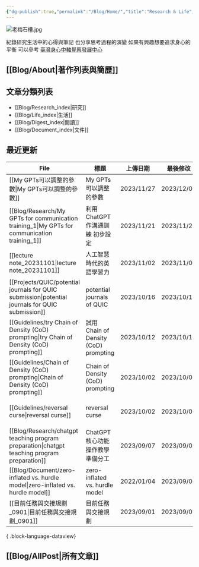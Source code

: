 ```yaml
---
{"dg-publish":true,"permalink":"/Blog/Home/","title":"Research & Life","tags":["blog","gardenEntry","gardenEntry","gardenEntry","gardenEntry"],"created":"2023-02-16","updated":"2023-03-01"}
---
```



![老梅石槽.jpg](/img/user/Blog/images/%E8%80%81%E6%A2%85%E7%9F%B3%E6%A7%BD.jpg)

紀錄研究生活中的心得與筆記
也分享思考過程的演變
如果有興趣想要追求身心的平衡
可以參考 [臺灣身心中軸覺察發展中心](https://bmaa.tw)

## [[Blog/About\|著作列表與簡歷]]

## 文章分類列表

- [[Blog/Research_index\|研究]]
- [[Blog/Life_index\|生活]]
- [[Blog/Digest_index\|閱讀]]
- [[Blog/Document_index\|文件]]

## 最近更新


<div class="transclusion internal-embed is-loaded"><div class="markdown-embed">





| File                                                                                                | 標題                                  | 上傳日期       | 最後修改       | 類別                                      |
| --------------------------------------------------------------------------------------------------- | ----------------------------------- | ---------- | ---------- | --------------------------------------- |
| [[My GPTs可以調整的參數\|My GPTs可以調整的參數]]                                                               | My GPTs可以調整的參數                      | 2023/11/27 | 2023/12/05 | <ul><li>blog</li><li>research</li></ul> |
| [[Blog/Research/My GPTs for communication training_1\|My GPTs for communication training_1]]     | 利用ChatGPT作溝通訓練 初步設定                 | 2023/11/21 | 2023/11/21 | <ul><li>blog</li><li>research</li></ul> |
| [[lecture note_20231101\|lecture note_20231101]]                                                 | 人工智慧時代的英語學習力                        | 2023/11/02 | 2023/11/07 | <ul><li>blog</li><li>note</li></ul>     |
| [[Projects/QUIC/potential journals for QUIC submission\|potential journals for QUIC submission]] | potential journals of QUIC          | 2023/10/16 | 2023/10/16 | <ul><li>project</li><li>note</li></ul>  |
| [[Guidelines/try Chain of Density (CoD) prompting\|try Chain of Density (CoD) prompting]]        | 試用 Chain of Density (CoD) prompting | 2023/10/12 | 2023/10/12 | <ul><li>blog</li><li>research</li></ul> |
| [[Guidelines/Chain of Density (CoD) prompting\|Chain of Density (CoD) prompting]]                | Chain of Density (CoD) prompting    | 2023/10/02 | 2023/10/02 | <ul><li>blog</li><li>note</li></ul>     |
| [[Guidelines/reversal curse\|reversal curse]]                                                    | reversal curse                      | 2023/10/02 | 2023/10/02 | <ul><li>blog</li><li>note</li></ul>     |
| [[Blog/Research/chatgpt teaching program preparation\|chatgpt teaching program preparation]]     | ChatGPT 核心功能操作教學準備分工                | 2023/09/07 | 2023/09/07 | <ul><li>blog</li><li>research</li></ul> |
| [[Blog/Document/zero-inflated vs. hurdle model\|zero-inflated vs. hurdle model]]                 | zero-inflated vs. hurdle model      | 2022/01/04 | 2023/09/06 | \-                                      |
| [[目前任務與交接規劃_0901\|目前任務與交接規劃_0901]]                                                               | 目前任務與交接規劃                           | 2023/09/01 | 2023/09/01 | <ul><li>blog</li></ul>                  |

{ .block-language-dataview}

</div></div>


## [[Blog/AllPost\|所有文章]]
